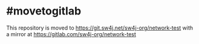 # #movetogitlab

This repository is moved to https://git.sw4j.net/sw4j-org/network-test with a mirror at
https://gitlab.com/sw4j-org/network-test
